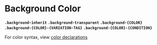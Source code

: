 # Background Color

**`.background-inherit`**
**`.background-transparent`**
**`.background-{COLOR}`**
**`.background-{COLOR}-{VARIATION-TAG}`**
**`.background-{COLOR}-{CONDITION}`**

For color syntax, view [color declarations](../scaffolding/colors.md#helpers)